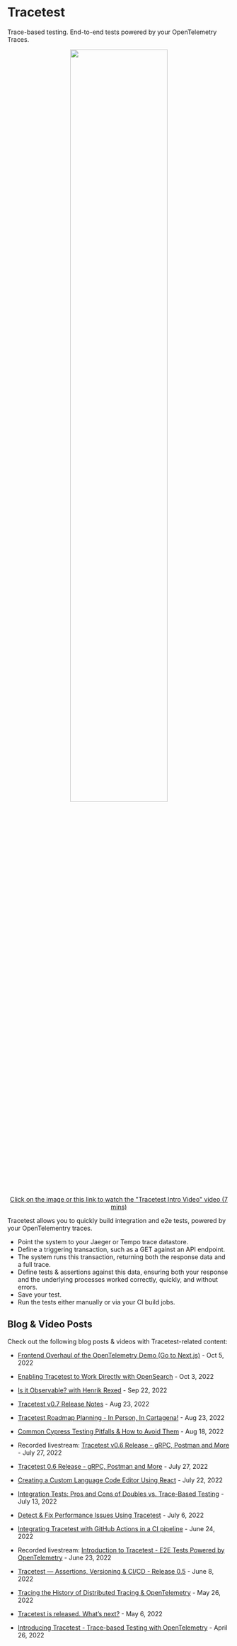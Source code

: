 # Tracetest

Trace-based testing. End-to-end tests powered by your OpenTelemetry Traces.

<p align="center">
  <a target="_new" href="https://www.youtube.com/watch?v=WMRicNlaehc">
    <img src="https://img.youtube.com/vi/WMRicNlaehc/0.jpg" style="width:66%;height:auto">
    <p align="center">
      Click on the image or this link to watch the "Tracetest Intro Video" video (7 mins)
    </p>
  </a>
</p>

Tracetest allows you to quickly build integration and e2e tests, powered by your OpenTelementry traces.

- Point the system to your Jaeger or Tempo trace datastore.
- Define a triggering transaction, such as a GET against an API endpoint.
- The system runs this transaction, returning both the response data and a full trace.
- Define tests & assertions against this data, ensuring both your response and the underlying processes worked correctly, quickly, and without errors.
- Save your test.
- Run the tests either manually or via your CI build jobs.

## **Blog & Video Posts**

Check out the following blog posts & videos with Tracetest-related content:
- [Frontend Overhaul of the OpenTelemetry Demo (Go to Next.js)](https://tracetest.io/blog/frontend-overhaul-opentelemetry-demo) - Oct 5, 2022

- [Enabling Tracetest to Work Directly with OpenSearch](https://tracetest.webflow.io/blog/tracetest-opensearch-integration) - Oct 3, 2022

- [Is it Observable? with Henrik Rexed](https://tracetest.webflow.io/blog/is-it-observable-with-henrik-rexed) - Sep 22, 2022

- [Tracetest v0.7 Release Notes](https://tracetest.io/blog/tracetest-v0-7-release-notes) - Aug 23, 2022

- [Tracetest Roadmap Planning - In Person, In Cartagena!](https://tracetest.io/blog/tracetest-roadmap-planning-in-person-in-cartagena) - Aug 23, 2022

- [Common Cypress Testing Pitfalls & How to Avoid Them](https://tracetest.io/blog/common-cypress-testing-pitfalls-how-to-avoid-them) - Aug 18, 2022

- Recorded livestream: [Tracetest v0.6 Release - gRPC, Postman and More](https://www.youtube.com/watch?v=xpEKHK5VXB0) - July 27, 2022

- [Tracetest 0.6 Release - gRPC, Postman and More](https://tracetest.io/blog/tracetest-0-6-release-grpc-postman-and-more) - July 27, 2022

- [Creating a Custom Language Code Editor Using React](https://tracetest.io/blog/creating-a-custom-language-code-editor-using-react) - July 22, 2022

- [Integration Tests: Pros and Cons of Doubles vs. Trace-Based Testing](https://tracetest.io/blog/integration-tests-pros-and-cons-of-doubles-vs-trace-based-testing) - July 13, 2022

- [Detect & Fix Performance Issues Using Tracetest](https://tracetest.io/blog/detect-fix-performance-issues-using-tracetest) - July 6, 2022

- [Integrating Tracetest with GitHub Actions in a CI pipeline](https://tracetest.io/blog/integrating-tracetest-with-github-actions-in-a-ci-pipeline) - June 24, 2022

- Recorded livestream: [Introduction to Tracetest - E2E Tests Powered by OpenTelemetry](https://youtu.be/mqwJRxqBNCg) - June 23, 2022

- [Tracetest — Assertions, Versioning & CI/CD - Release 0.5](https://tracetest.io/blog/tracetest-assertions-versioning-ci-cd) - June 8, 2022

- [Tracing the History of Distributed Tracing & OpenTelemetry](https://kubeshop.io/blog/tracing-the-history-of-distributed-tracing-opentelemetryt) - May 26, 2022

- [Tracetest is released. What’s next?](https://kubeshop.io/blog/tracetest-is-released-whats-next) - May 6, 2022

- [Introducing Tracetest - Trace-based Testing with OpenTelemetry](https://kubeshop.io/blog/introducing-tracetest-trace-based-testing-with-opentelemetry) - April 26, 2022
